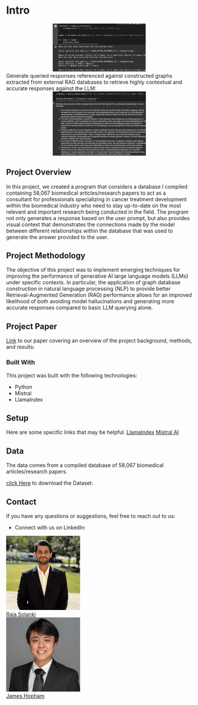 # Intro
<div align="center">
<img src="./Images/Figure 1. Node Generation.png" width="50%"/>
<br/>
</div>
Generate queried responses referenced against constructed graphs extracted from external RAG databases to retrieve highly contextual
and accurate responses against the LLM:
<br/>
<div align="center">
<img src="./Images/Figure 2. Outputted Response.png" width="50%"/>
<br/>
</div>

## Project Overview
In this project, we created a program that considers a database I compiled containing 58,067 
biomedical articles/research papers to act as a consultant for professionals specializing in 
cancer treatment development within the biomedical industry who need to stay up-to-date on the 
most relevant and important research being conducted in the field.  The program not only generates 
a response based on the user prompt, but also provides visual context that demonstrates the connections 
made by the model between different relationships within the database that was used to generate the answer provided to the user.  

## Project Methodology

The objective of this project was to implement emerging techniques for improving the 
performance of generative AI large language models (LLMs) under specific contexts.  In particular, the 
application of graph database construction in natural language processing (NLP) to provide better 
Retrieval-Augmented Generation (RAG) performance allows for an improved likelihood of both avoiding 
model hallucinations and generating more accurate responses compared to basic LLM querying alone.

## Project Paper
[Link](https://github.com/Solanki-Raja/Graph-RAG-LLM-Research-Consultant/blob/main/Graph%20Rag%20Project%20Write-Up.pdf) to our paper covering an overview of the project background, methods, and results:


### Built With

This project was built with the following technologies:

- Python
- Mistral
- LlamaIndex


## Setup
Here are some specific links that may be helpful.
[LlamaIndex](https://docs.llamaindex.ai/en/latest/module_guides/indexing/lpg_index_guide/)
[Mistral AI](https://docs.mistral.ai/guides/rag/)

## Data
The data comes from a compiled database of 58,067 biomedical articles/research papers.

[click Here](https://github.com/jameshopham/Datasets/blob/main/Combined_Clinical_Trials_Articles.csv ) to download the Dataset: 



## Contact

If you have any questions or suggestions, feel free to reach out to us:

- Connect with us on LinkedIn:


<div class="container">
  
  <div>
    <img src="./Images/1718304683335.jpeg" alt="Raja Solanki">
    <br>
    <a href="https://www.linkedin.com/in/solankiraja/" target="_blank">Raja Solanki</a>
  </div>
  <div>
    <img src="./Images/1706388570200.jpeg" alt="James Hopham">
    <br>
    <a href="https://www.linkedin.com/in/james-hopham-2440352a5/" target="_blank">James Hopham</a>
  </div>
</div>




